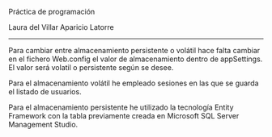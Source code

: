 Práctica de programación 

Laura del Villar Aparicio Latorre

--------------
Para cambiar entre almacenamiento persistente o volátil hace falta cambiar en el fichero Web.config 
el valor de almacenamiento dentro de appSettings. El valor será volatil o persistente según se desee.

Para el almacenamiento volátil he empleado sesiones en las que se guarda el listado de usuarios.

Para el almacenamiento persistente he utilizado la tecnología Entity Framework con la tabla previamente 
creada en Microsoft SQL Server Management Studio. 
